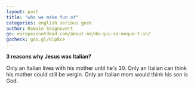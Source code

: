 ```yaml
---
layout: post
title: "who we make fun of"
categories: english serious geek
author: Romain Seignovert
go: europeisnotdead.com/about-me/de-qui-se-moque-t-on/
gocheck: goo.gl/6lpRce
---
```

**3 reasons why Jesus was Italian?**

Only an Italian lives with his mother until he's 30.
Only an Italian can think his mother could still be vergin.
Only an Italian mom would think his son is God.
